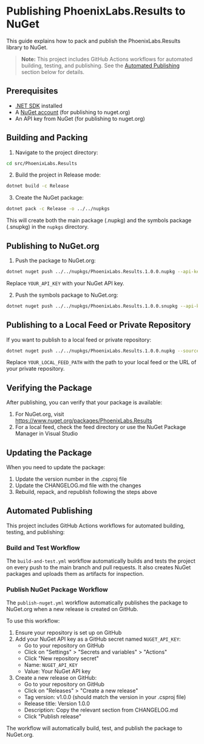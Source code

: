 # Publishing PhoenixLabs.Results to NuGet

This guide explains how to pack and publish the PhoenixLabs.Results library to NuGet.

> **Note:** This project includes GitHub Actions workflows for automated building, testing, and publishing. See the [Automated Publishing](#automated-publishing) section below for details.

## Prerequisites

- [.NET SDK](https://dotnet.microsoft.com/download) installed
- A [NuGet account](https://www.nuget.org/users/account/LogOn) (for publishing to nuget.org)
- An API key from NuGet (for publishing to nuget.org)

## Building and Packing

1. Navigate to the project directory:

```bash
cd src/PhoenixLabs.Results
```

2. Build the project in Release mode:

```bash
dotnet build -c Release
```

3. Create the NuGet package:

```bash
dotnet pack -c Release -o ../../nupkgs
```

This will create both the main package (.nupkg) and the symbols package (.snupkg) in the `nupkgs` directory.

## Publishing to NuGet.org

1. Push the package to NuGet.org:

```bash
dotnet nuget push ../../nupkgs/PhoenixLabs.Results.1.0.0.nupkg --api-key YOUR_API_KEY --source https://api.nuget.org/v3/index.json
```

Replace `YOUR_API_KEY` with your NuGet API key.

2. Push the symbols package to NuGet.org:

```bash
dotnet nuget push ../../nupkgs/PhoenixLabs.Results.1.0.0.snupkg --api-key YOUR_API_KEY --source https://api.nuget.org/v3/index.json
```

## Publishing to a Local Feed or Private Repository

If you want to publish to a local feed or private repository:

```bash
dotnet nuget push ../../nupkgs/PhoenixLabs.Results.1.0.0.nupkg --source "YOUR_LOCAL_FEED_PATH"
```

Replace `YOUR_LOCAL_FEED_PATH` with the path to your local feed or the URL of your private repository.

## Verifying the Package

After publishing, you can verify that your package is available:

1. For NuGet.org, visit https://www.nuget.org/packages/PhoenixLabs.Results
2. For a local feed, check the feed directory or use the NuGet Package Manager in Visual Studio

## Updating the Package

When you need to update the package:

1. Update the version number in the .csproj file
2. Update the CHANGELOG.md file with the changes
3. Rebuild, repack, and republish following the steps above

## Automated Publishing

This project includes GitHub Actions workflows for automated building, testing, and publishing:

### Build and Test Workflow

The `build-and-test.yml` workflow automatically builds and tests the project on every push to the main branch and pull requests. It also creates NuGet packages and uploads them as artifacts for inspection.

### Publish NuGet Package Workflow

The `publish-nuget.yml` workflow automatically publishes the package to NuGet.org when a new release is created on GitHub.

To use this workflow:

1. Ensure your repository is set up on GitHub
2. Add your NuGet API key as a GitHub secret named `NUGET_API_KEY`:
   - Go to your repository on GitHub
   - Click on "Settings" > "Secrets and variables" > "Actions"
   - Click "New repository secret"
   - Name: `NUGET_API_KEY`
   - Value: Your NuGet API key
3. Create a new release on GitHub:
   - Go to your repository on GitHub
   - Click on "Releases" > "Create a new release"
   - Tag version: v1.0.0 (should match the version in your .csproj file)
   - Release title: Version 1.0.0
   - Description: Copy the relevant section from CHANGELOG.md
   - Click "Publish release"

The workflow will automatically build, test, and publish the package to NuGet.org.
